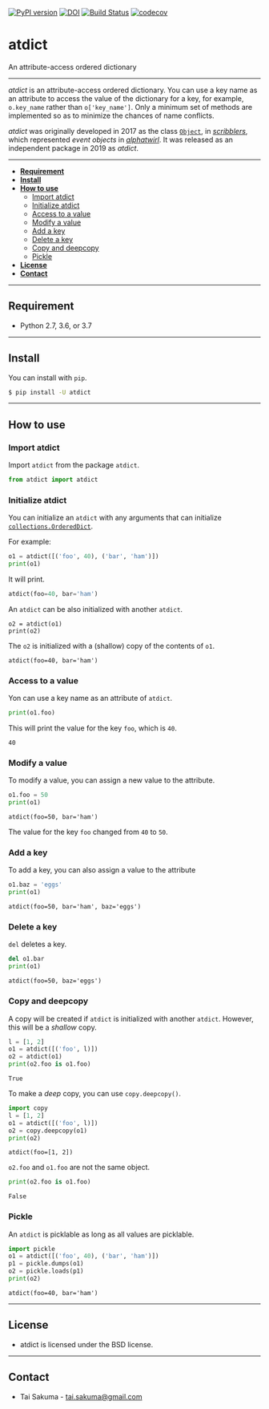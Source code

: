 [![PyPI version](https://badge.fury.io/py/atdict.svg)](https://badge.fury.io/py/atdict) [![DOI](https://zenodo.org/badge/doi/10.5281/zenodo.2576006.svg)](https://doi.org/10.5281/zenodo.2576006) [![Build Status](https://travis-ci.org/alphatwirl/atdict.svg?branch=master)](https://travis-ci.org/alphatwirl/atdict) [![codecov](https://codecov.io/gh/alphatwirl/atdict/branch/master/graph/badge.svg)](https://codecov.io/gh/alphatwirl/atdict)

# atdict

An attribute-access ordered dictionary

*****

_atdict_ is an attribute-access ordered dictionary. You can use a key
name as an attribute to access the value of the dictionary for a key,
for example, `o.key_name` rather than `o['key_name']`. Only a minimum
set of methods are implemented so as to minimize the chances of name
conflicts.

_atdict_ was originally developed in 2017 as the class
[`Object`](https://github.com/alphatwirl/scribblers/blob/v0.10.0/scribblers/obj.py),
in [_scribblers_](https://github.com/alphatwirl/scribblers), which
represented _event objects_ in
[_alphatwirl_](https://github.com/alphatwirl/alphatwirl). It was
released as an independent package in 2019 as _atdict_.

*****

- [**Requirement**](#requirement)
- [**Install**](#install)
- [**How to use**](#how-to-use)
    - [Import atdict](#import-atdict)
    - [Initialize atdict](#initialize-atdict)
    - [Access to a value](#access-to-a-value)
    - [Modify a value](#modify-a-value)
    - [Add a key](#add-a-key)
    - [Delete a key](#delete-a-key)
    - [Copy and deepcopy](#copy-and-deepcopy)
    - [Pickle](#pickle)
- [**License**](#license)
- [**Contact**](#contact)

*****

## Requirement

- Python 2.7, 3.6, or 3.7

*****

## Install

You can install with `pip`.

```bash
$ pip install -U atdict
```

*****

## How to use

### Import atdict

Import `atdict` from the package `atdict`.

```python
from atdict import atdict
```

### Initialize atdict

You can initialize an `atdict` with any arguments that can initialize
[`collections.OrderedDict`](https://docs.python.org/3/library/collections.html#ordereddict-objects).

For example:
```python
o1 = atdict([('foo', 40), ('bar', 'ham')])
print(o1)
```

It will print.

```python
atdict(foo=40, bar='ham')
```

An `atdict` can be also initialized with another `atdict`.

```
o2 = atdict(o1)
print(o2)
```

The `o2` is initialized with a (shallow) copy of the contents of `o1`.

```
atdict(foo=40, bar='ham')
```

### Access to a value

Yon can use a key name as an attribute of `atdict`.

```python
print(o1.foo)
```

This will print the value for the key `foo`, which is `40`.

```
40
```

### Modify a value

To modify a value, you can assign a new value to the attribute.

```python
o1.foo = 50
print(o1)
```

```
atdict(foo=50, bar='ham')
```

The value for the key `foo` changed from `40` to `50`.

### Add a key

To add a key, you can also assign a value to the attribute

```python
o1.baz = 'eggs'
print(o1)
```

```
atdict(foo=50, bar='ham', baz='eggs')
```

### Delete a key

`del` deletes a key.

```python
del o1.bar
print(o1)
```

```
atdict(foo=50, baz='eggs')
```

### Copy and deepcopy

A copy will be created if `atdict` is initialized with another
`atdict`. However, this will be a _shallow_ copy.

```python
l = [1, 2]
o1 = atdict([('foo', l)])
o2 = atdict(o1)
print(o2.foo is o1.foo)
```

```
True
```

To make a _deep_ copy, you can use `copy.deepcopy()`.

```python
import copy
l = [1, 2]
o1 = atdict([('foo', l)])
o2 = copy.deepcopy(o1)
print(o2)
```

```
atdict(foo=[1, 2])
```

`o2.foo` and `o1.foo` are not the same object.

```python
print(o2.foo is o1.foo)
```

```
False
```

### Pickle

An `atdict` is picklable as long as all values are picklable.

```python
import pickle
o1 = atdict([('foo', 40), ('bar', 'ham')])
p1 = pickle.dumps(o1)
o2 = pickle.loads(p1)
print(o2)
```

```
atdict(foo=40, bar='ham')
```


*****

## License

- atdict is licensed under the BSD license.

*****

## Contact

- Tai Sakuma - tai.sakuma@gmail.com


